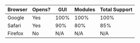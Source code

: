 | Browser | Opens? | GUI  | Modules | Total Support |
| ------- | ------ | ---- | ------- | ------------- |
| Google  | Yes    | 100% | 100%    | 100%          |
| Safari  | Yes    | 90%  | 80%     | 85%           |
| Firefox | No     | N/A  | N/A     | N/A           |
